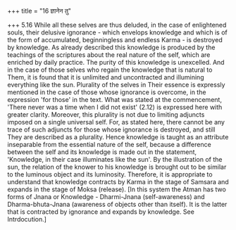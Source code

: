 +++
title = "16 ज्ञानेन तु"

+++
5.16 While all these selves are thus deluded, in the case of enlightened souls, their delusive ignorance - which envelops knowledge and which is of the form of accumulated, beginningless and endless Karma - is destroyed by knowledge. As already described this knowledge is produced by the teachings of the scriptures about the real nature of the self,
which are enriched by daily practice. The purity of this knowledge is unexcelled. And in the case of those selves who regain the knowledge that is natural to Them, it is found that it is unlimited and uncontracted and illumining everything like the sun. Plurality of the selves in Their essence is expressly mentioned in the case of those whose ignorance is overcome, in the expression 'for those' in the text.
What was stated at the commencement, 'There never was a time when I did not exist' (2.12) is expressed here with greater clarity. Moreover, this plurality is not due to limiting adjuncts imposed on a single universal self. For, as stated here, there cannot be any trace of such adjuncts for those whose ignorance is destroyed, and still They are described as a plurality. Hence knowledge is taught as an attribute inseparable from the essential nature of the self, because a difference between the self and its knowledge is made out in the statement, 'Knowledge, in their case illuminates like the sun'. By the illustration of the sun, the relation of the knower to his knowledge is brought out to be similar to the luminous object and its luminosity. Therefore, it is appropriate to
understand that knowledge contracts by Karma in the stage of Samsara and
expands in the stage of Moksa (release). \[In this system the Atman has
two forms of Jnana or Knowledge - Dharmi-Jnana (self-awareness) and
Dharma-bhuta-Jnana (awareness of objects other than itself). It is the
latter that is contracted by ignorance and expands by knowledge. See
Intrdocution.\]
